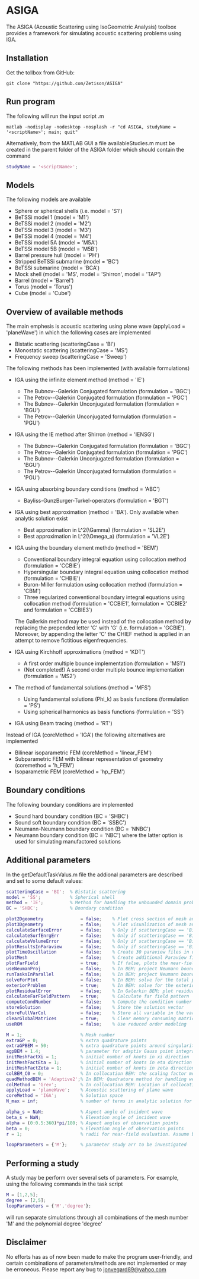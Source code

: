 # ASIGA
The ASIGA (Acoustic Scattering using IsoGeometric Analysis) toolbox provides a framework for simulating acoustic scattering problems using IGA. 

## Installation
Get the tollbox from GitHub:
```
git clone "https://github.com/Zetison/ASIGA" 
```

## Run program
The following will run the input script <scriptName>.m
```
matlab -nodisplay -nodesktop -nosplash -r "cd ASIGA, studyName = '<scriptName>'; main; quit"
```
Alternatively, from the MATLAB GUI a file availableStudies.m must be created in the parent folder of the ASIGA folder which should contain the command 

```Matlab
studyName = '<scriptName>';
```

## Models
The following models are available
- Sphere or spherical shells (i.e. model = 'S1')
- BeTSSi model 1 (model = 'M1')
- BeTSSi model 2 (model = 'M2')
- BeTSSi model 3 (model = 'M3')
- BeTSSi model 4 (model = 'M4')
- BeTSSi model 5A (model = 'M5A')
- BeTSSi model 5B (model = 'M5B')
- Barrel pressure hull (model = 'PH')
- Stripped BeTSSi submarine (model = 'BC')
- BeTSSi submarine (model = 'BCA')
- Mock shell (model = 'MS', model = 'Shirron', model = 'TAP')
- Barrel (model = 'Barrel')
- Torus (model = 'Torus')
- Cube (model = 'Cube')

## Overview of available methods
The main emphesis is acoustic scattering using plane wave (applyLoad = 'planeWave') in which the following cases are implemented
- Bistatic scattering (scatteringCase = 'BI')
- Monostatic scattering (scatteringCase = 'MS')
- Frequency sweep (scatteringCase = 'Sweep')


The following methods has been implemented (with available formulations)
- IGA using the infinite element method (method = 'IE')
	- The Bubnov--Galerkin Conjugated formulation (formulation = 'BGC')
	- The Petrov--Galerkin Conjugated formulation (formulation = 'PGC')
	- The Bubnov--Galerkin Unconjugated formulation (formulation = 'BGU')
	- The Petrov--Galerkin Unconjugated formulation (formulation = 'PGU')
- IGA using the IE method after Shirron (method = 'IENSG')
	- The Bubnov--Galerkin Conjugated formulation (formulation = 'BGC')
	- The Petrov--Galerkin Conjugated formulation (formulation = 'PGC')
	- The Bubnov--Galerkin Unconjugated formulation (formulation = 'BGU')
	- The Petrov--Galerkin Unconjugated formulation (formulation = 'PGU')
- IGA using absorbing boundary conditions (method = 'ABC')
	- Bayliss-GunzBurger-Turkel-operators (formulation = 'BGT')
- IGA using best approximation (method = 'BA'). Only available when analytic solution exist
	- Best approximation in L^2(\Gamma) (formulation = 'SL2E')
	- Best approximation in L^2(\Omega_a) (formulation = 'VL2E')
- IGA using the boundary element methdo (method = 'BEM')
	- Conventional boundary integral equation using collocation method (formulation = 'CCBIE')
	- Hypersingular boundary integral equation using collocation method (formulation = 'CHBIE')
	- Buron-Miller formulation using collocation method (formulation = 'CBM')
	- Three regularized conventional boundary integral equations using collocation method (formulation = 'CCBIE1', formulation = 'CCBIE2' and formulation = 'CCBIE3')
  	
  	The Gallerkin method may be used instead of the collocation method by replacing the prepended letter 'C' with 'G' (i.e. formulation = 'GCBIE'). Moreover, by appending the letter 'C' the CHIEF method is applied in an attempt to remove fictitious eigenfrequencies.
- IGA using Kirchhoff approximations (method = 'KDT')
	- A first order multiple bounce implementation (formulation = 'MS1')
	- (Not completed!) A second order multiple bounce implementation (formulation = 'MS2')
- The method of fundamental solutions (method = 'MFS')
	- Using fundamental solutions (Phi_k) as basis functions (formulation = 'PS')
	- Using spherical harmonics as basis functions (formulation = 'SS')
- IGA using Beam tracing (method = 'RT')


Instead of IGA (coreMethod = 'IGA') the following alternatives are implemented
- Bilinear isoparametric FEM (coreMethod = 'linear_FEM')
- Subparametric FEM with bilinear representation of geometry (coremethod = 'h_FEM')
- Isoparametric FEM (coreMethod = 'hp_FEM')

## Boundary conditions
The following boundary conditions are implemented
- Sound hard boundary condition (BC = 'SHBC')
- Sound soft boundary condition (BC = 'SSBC')
- Neumann-Neumann boundary condition (BC = 'NNBC')
- Neumann boundary condition (BC = 'NBC')
where the latter option is used for simulating manufactored solutions

## Additional parameters
In the getDefaultTaskValus.m file the addional parameters are described and set to some default values:

```Matlab
scatteringCase = 'BI';  % Bistatic scattering
model = 'SS';           % Spherical shell
method = 'IE';          % Method for handling the unbounded domain problem
BC = 'SHBC';            % Boundary condition

plot2Dgeometry              = false;    % Plot cross section of mesh and geometry
plot3Dgeometry              = false;    % Plot visualization of mesh and geometry in 3D
calculateSurfaceError       = false;	% Only if scatteringCase == 'Bi'
calculateSurfEnrgErr        = false;	% Only if scatteringCase == 'Bi'
calculateVolumeError        = false;	% Only if scatteringCase == 'Bi'
plotResultsInParaview       = false;	% Only if scatteringCase == 'Bi'
plotTimeOscillation         = false;	% Create 30 paraview files in order to visualize a dynamic result
plotMesh                    = false;	% Create additional Paraview files to visualize IGA mesh
plotFarField                = true;     % If false, plots the near-field instead
useNeumanProj               = false;    % In BEM; project Neumann boundary conditions onto solution space
runTasksInParallel          = false;    % In BEM; project Neumann boundary conditions onto solution space
solveForPtot                = false;    % In BEM: solve for the total pressure (as opposed to the scattered pressure)
exteriorProblem             = true;     % In BEM: solve for the exterior problem (as opposed to the interior problem)
plotResidualError           = false;    % In Galerkin BEM; plot residual error of the BIE
calculateFarFieldPattern    = true;     % Calculate far field pattern
computeCondNumber           = false;    % Compute the condition number of the global matrix
storeSolution               = false;    % Store the solution vector
storeFullVarCol             = false;    % Store all variable in the varCol variable collector
clearGlobalMatrices         = true;     % Clear memory consuming matrices
useROM                      = false;    % Use reduced order modeling

M = 1;                      % Mesh number
extraGP = 0;                % extra quadrature points
extraGPBEM = 50;            % extra quadrature points around singularities for BEM formulations
agpBEM = 1.4;               % parameter for adaptiv Gauss point integration around singularities for BEM formulations
initMeshFactXi = 1;         % initial number of knots in xi direction
initMeshFactEta = 1;        % initial number of knots in eta direction
initMeshFactZeta = 1;       % initial number of knots in zeta direction
colBEM_C0 = 0;              % In collocation BEM: the scaling factor moving collocation points away from C0-lines
quadMethodBEM = 'Adaptive2';% In BEM: Quadrature method for handling weakly singular integrals
colMethod = 'Grev';         % In collocation BEM: Location of collocation points
applyLoad = 'planeWave';    % Acoustic scattering of plane wave
coreMethod = 'IGA';         % Solution space
N_max = inf;                % number of terms in analytic solution for scattering on spherical shell

alpha_s = NaN;              % Aspect angle of incident wave
beta_s = NaN;               % Elevation angle of incident wave
alpha = (0:0.5:360)*pi/180; % Aspect angles of observation points
beta = 0;                   % Elevation angle of observation points
r = 1;                      % radii for near-field evaluation. Assume by default plotFarField = true

loopParameters = {'M'};     % parameter study arr to be investigated
```

## Performing a study
A study may be perform over several sets of parameters. For example, using the following commands in the task script
```Matlab
M = [1,2,5];
degree = [2,5];
loopParameters = {'M','degree'};
```
will run separate simulations through all combinations of the mesh number 'M' and the polynomial degree 'degree'

## Disclaimer
No efforts has as of now been made to make the program user-friendly, and certain combinations of parameters/methods are not implemented or may be erroneous. Please report any bug to jonvegard89@yahoo.com
